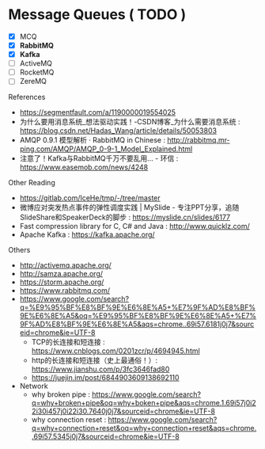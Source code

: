 # Message Queues ( TODO )

- [x] MCQ
- [x] **RabbitMQ**
- [x] **Kafka**
- [ ] ActiveMQ
- [ ] RocketMQ
- [ ] ZereMQ

References

- https://segmentfault.com/a/1190000019554025
- 为什么要用消息系统_想法驱动实践！-CSDN博客_为什么需要消息系统 : https://blog.csdn.net/Hadas_Wang/article/details/50053803
- AMQP 0.9.1 模型解析 · RabbitMQ in Chinese : http://rabbitmq.mr-ping.com/AMQP/AMQP_0-9-1_Model_Explained.html
- 注意了！Kafka与RabbitMQ千万不要乱用… - 环信 : https://www.easemob.com/news/4248

Other Reading

- https://gitlab.com/IceHe/tmp/-/tree/master
- 微博应对突发热点事件的弹性调度实践 | MySlide - 专注PPT分享，追随SlideShare和SpeakerDeck的脚步 : https://myslide.cn/slides/6177
- Fast compression library for C, C# and Java : http://www.quicklz.com/
- Apache Kafka : https://kafka.apache.org/

Others

- http://activemq.apache.org/
- http://samza.apache.org/
- https://storm.apache.org/
- https://www.rabbitmq.com/
- https://www.google.com/search?q=%E9%95%BF%E8%BF%9E%E6%8E%A5+%E7%9F%AD%E8%BF%9E%E6%8E%A5&oq=%E9%95%BF%E8%BF%9E%E6%8E%A5+%E7%9F%AD%E8%BF%9E%E6%8E%A5&aqs=chrome..69i57.6181j0j7&sourceid=chrome&ie=UTF-8
    - TCP的长连接和短连接 : https://www.cnblogs.com/0201zcr/p/4694945.html
    - http的长连接和短连接（史上最通俗！）: https://www.jianshu.com/p/3fc3646fad80
    - https://juejin.im/post/6844903609138692110
- Network
    - why broken pipe : https://www.google.com/search?q=why+broken+pipe&oq=why+boken+pipe&aqs=chrome.1.69i57j0i22i30i457j0i22i30.7640j0j7&sourceid=chrome&ie=UTF-8
    - why connection reset : https://www.google.com/search?q=why+connection+reset&oq=why+connection+reset&aqs=chrome..69i57.5345j0j7&sourceid=chrome&ie=UTF-8
